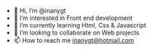 - 👋 Hi, I’m @inanygt
- 👀 I’m interested in Front end development
- 🌱 I’m currently learning Html, Css & Javascript
- 💞️ I’m looking to collaborate on Web projects
- 📫 How to reach me inanygt@hotmail.com

<!---
inanygt/inanygt is a ✨ special ✨ repository because its `README.md` (this file) appears on your GitHub profile.
You can click the Preview link to take a look at your changes.
--->
